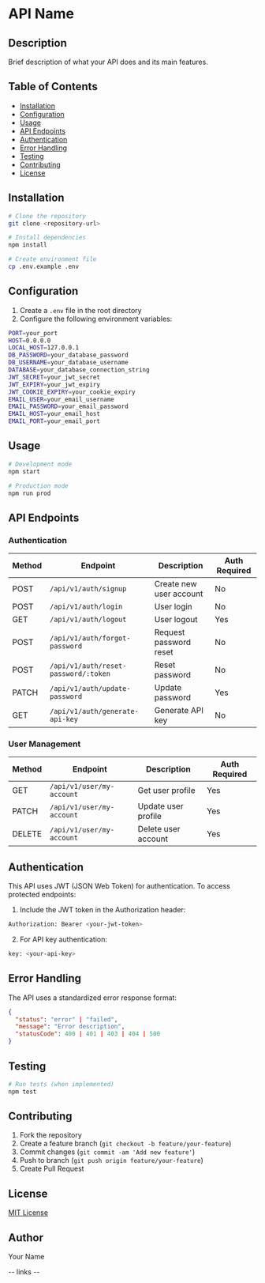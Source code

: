 # API Name

## Description
Brief description of what your API does and its main features.

## Table of Contents
- [Installation](#installation)
- [Configuration](#configuration)
- [Usage](#usage)
- [API Endpoints](#api-endpoints)
- [Authentication](#authentication)
- [Error Handling](#error-handling)
- [Testing](#testing)
- [Contributing](#contributing)
- [License](#license)

## Installation
```bash
# Clone the repository
git clone <repository-url>

# Install dependencies
npm install

# Create environment file
cp .env.example .env
```

## Configuration
1. Create a `.env` file in the root directory
2. Configure the following environment variables:
```bash
PORT=your_port
HOST=0.0.0.0
LOCAL_HOST=127.0.0.1
DB_PASSWORD=your_database_password
DB_USERNAME=your_database_username
DATABASE=your_database_connection_string
JWT_SECRET=your_jwt_secret
JWT_EXPIRY=your_jwt_expiry
JWT_COOKIE_EXPIRY=your_cookie_expiry
EMAIL_USER=your_email_username
EMAIL_PASSWORD=your_email_password
EMAIL_HOST=your_email_host
EMAIL_PORT=your_email_port
```

## Usage
```bash
# Development mode
npm start

# Production mode
npm run prod
```

## API Endpoints

### Authentication
| Method | Endpoint | Description | Auth Required |
|--------|----------|-------------|---------------|
| POST | `/api/v1/auth/signup` | Create new user account | No |
| POST | `/api/v1/auth/login` | User login | No |
| GET | `/api/v1/auth/logout` | User logout | Yes |
| POST | `/api/v1/auth/forgot-password` | Request password reset | No |
| POST | `/api/v1/auth/reset-password/:token` | Reset password | No |
| PATCH | `/api/v1/auth/update-password` | Update password | Yes |
| GET | `/api/v1/auth/generate-api-key` | Generate API key | No |

### User Management
| Method | Endpoint | Description | Auth Required |
|--------|----------|-------------|---------------|
| GET | `/api/v1/user/my-account` | Get user profile | Yes |
| PATCH | `/api/v1/user/my-account` | Update user profile | Yes |
| DELETE | `/api/v1/user/my-account` | Delete user account | Yes |

## Authentication
This API uses JWT (JSON Web Token) for authentication. To access protected endpoints:

1. Include the JWT token in the Authorization header:
```bash
Authorization: Bearer <your-jwt-token>
```

2. For API key authentication:
```bash
key: <your-api-key>
```

## Error Handling
The API uses a standardized error response format:
```json
{
  "status": "error" | "failed",
  "message": "Error description",
  "statusCode": 400 | 401 | 403 | 404 | 500
}
```

## Testing
```bash
# Run tests (when implemented)
npm test
```

## Contributing
1. Fork the repository
2. Create a feature branch (`git checkout -b feature/your-feature`)
3. Commit changes (`git commit -am 'Add new feature'`)
4. Push to branch (`git push origin feature/your-feature`)
5. Create Pull Request

## License
[MIT License](LICENSE)

## Author

Your Name

-- links -- 